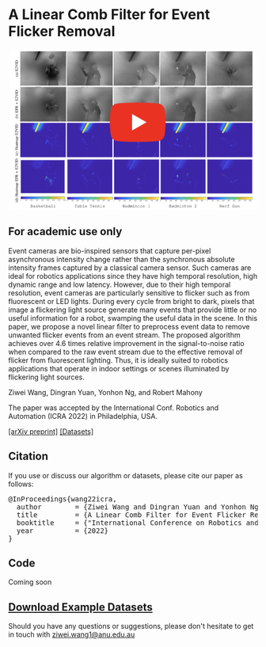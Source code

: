 # A Linear Comb Filter for Event Flicker Removal

<p align="center">
  <a href="https://youtu.be/1XgOknDIV00">
    <img src="figures/video_thumbnail.png" alt="A Linear Comb Filter for Event Flicker Removal" width="500"/>
  </a>
</p>

## For academic use only
Event cameras are bio-inspired sensors that capture per-pixel asynchronous intensity change rather than the synchronous absolute intensity frames captured by a classical camera sensor.
Such cameras are ideal for robotics applications since they have high temporal resolution, high dynamic range and low latency.
However, due to their high temporal resolution, event cameras are particularly sensitive to flicker such as from fluorescent or LED lights.
During every cycle from bright to dark, pixels that image a flickering light source generate many events that provide little or no useful information for a robot, swamping the useful data in the scene.
In this paper, we propose a novel linear filter to preprocess event data to remove unwanted flicker events from an event stream.
The proposed algorithm achieves over 4.6 times relative improvement in the signal-to-noise ratio when compared to the raw event stream due to the effective removal of flicker from fluorescent lighting.
Thus, it is ideally suited to robotics applications that operate in indoor settings or scenes illuminated by flickering light sources.


Ziwei Wang, Dingran Yuan, Yonhon Ng, and Robert Mahony

The paper was accepted by the International Conf. Robotics and Automation (ICRA 2022) in Philadelphia, USA.

[[arXiv preprint]](https://arxiv.org/abs/2205.08090) [[Datasets]](https://anu365-my.sharepoint.com/:f:/g/personal/u6456661_anu_edu_au/EtnKCU4J78hAhO_3uewHefkBObwmxZu9u3iq_eN4_eHz6w?e=hlj9rJ)

## Citation
If you use or discuss our algorithm or datasets, please cite our paper as follows:
<pre>
@InProceedings{wang22icra,
  author        = {Ziwei Wang and Dingran Yuan and Yonhon Ng and Robert Mahony},
  title         = {A Linear Comb Filter for Event Flicker Removal},
  booktitle     = {"International Conference on Robotics and Automation (ICRA)" },
  year          = {2022}
}
</pre>

## Code
Coming soon

## [Download Example Datasets](https://anu365-my.sharepoint.com/:f:/g/personal/u6456661_anu_edu_au/EtnKCU4J78hAhO_3uewHefkBObwmxZu9u3iq_eN4_eHz6w?e=hlj9rJ)

<!--
![flickering_data_name](figures/flickering_data_name.gif)
-->

Should you have any questions or suggestions, please don't hesitate to get in touch with ziwei.wang1@anu.edu.au



